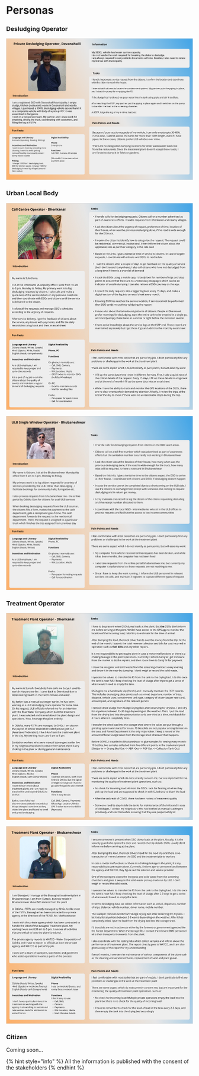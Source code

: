 # Personas

### Desludging Operator

![](<../.gitbook/assets/Devanahalli - Private DSO.png>)

### Urban Local Body

![](<../.gitbook/assets/Call Centre Operator - Dhenkanal.jpeg>)

![](<../.gitbook/assets/Bhubaneshwar - ULB Single Window.jpeg>)

### Treatment Operator

![](<../.gitbook/assets/Dhenkanal- Treatment Operator.jpeg>)

![](<../.gitbook/assets/Bhubaneshwar- Treatment Operator.jpeg>)

### Citizen

Coming soon...

{% hint style="info" %}
All the information is published with the consent of the stakeholders
{% endhint %}
